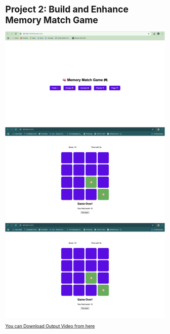# Project 2: Build and Enhance Memory Match Game

![img-1](Project-2/output-1.png)
![img-2](Project-2/output-3.png)
![img-3](Project-2/output-3.png)


[You can Download Output Video from here](Project-2/otput_video.mov)
